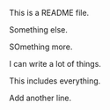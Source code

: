 This is a README file. 

Something else. 

SOmething more. 

I can write a lot of things.

This includes everything. 

Add another line. 
